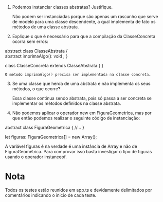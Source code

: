 1. Podemos instanciar classes abstratas? Justifique.

    Não podem ser instanciadas porque são apenas um rascunho que serve de modelo para uma classe descendente, a qual implementa de fato os métodos de uma classe abstrata.

2. Explique o que é necessário para que a compilação da ClasseConcreta ocorra
sem erros:

abstract class ClasseAbstrata {             
    abstract imprimaAlgo(): void ;
}

class ClasseConcreta extends
    ClasseAbstrata {
}

    O método imprimaAlgo() precisa ser implementada na classe concreta.

3. Se uma classe que herda de uma abstrata e não implementa os seus métodos, o
que ocorre?

    Essa classe continua sendo abstrata, pois só passa a ser concreta se implementar os métodos definidos na classe abstrata.


5. Não podemos aplicar o operador new em FiguraGeometrica, mas por que então
podemos realizar o seguinte código de instanciação:

abstract class FiguraGeometrica {
    //...
}

let figuras: FiguraGeometrica[] = new Array();

A variável figuras é na verdade é uma instância de Array e não de FiguraGeométrica.
Para comprovar isso basta investigar o tipo de figuras usando o operador instanceof.

# Nota

Todos os testes estão reunidos em app.ts e devidamente delimitados por comentários indicando o inicio de cada teste.